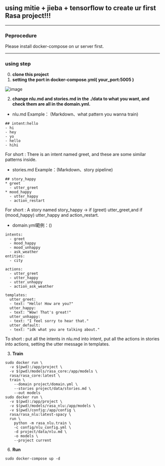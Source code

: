 ## using mitie + jieba + tensorflow to create ur first Rasa project!!!

---

### Peprocedure 
Please install docker-compose on ur server first.

---

### using step

0. **clone this project**
1. **setting the port in docker-compose.yml( your_port:5005 )**

![image](https://i.imgur.com/2zN5Bhg.png)

2. **change nlu.md and stories.md in the ./data to what you want, and check them are all in the domain.yml.**
  * nlu.md Example： (Markdown、what pattern you wanna train)
```
## intent:hello
- hi
- hey
- yo
- hello
- hihi
```
  For short : There is an intent named greet, and these are some similar patterns inside.
  * stories.md Example：(Markdown、story pipeline)
```
## story_happy
* greet
  - utter_greet
* mood_happy
  - utter_happy
  - action_restart
```
  For short : A story named story_happy -> if (greet) utter_greet,and if (mood_happy) utter_happy and action_restart.
  * domain.yml範例：()
```
intents:
  - greet
  - mood_happy
  - mood_unhappy
  - ask_weather
entities:
  - city

actions:
  - utter_greet
  - utter_happy
  - utter_unhappy
  - action_ask_weather

templates:
  utter_greet:
  - text: "Hello! How are you?"
  utter_happy:
  - text: "Wow! That's great!"
  utter_unhappy:
  - text: "I feel sorry to hear that."
  utter_default:
  - text: "idk what you are talking about."
```
  To short : put all the intents in nlu.md into intent, put all the actions in stories into actions, setting the utter message in templates.

3. **Train**
```
sudo docker run \
  -v $(pwd):/app/project \
  -v $(pwd)/models/rasa_core:/app/models \
  rasa/rasa_core:latest \
  train \
    --domain project/domain.yml \
    --stories project/data/stories.md \
    --out models
sudo docker run \
  -v $(pwd):/app/project \
  -v $(pwd)/models/rasa_nlu:/app/models \
  -v $(pwd)/config:/app/config \
  rasa/rasa_nlu:latest-spacy \
  run \
    python -m rasa_nlu.train \
    -c config/nlu_config.yml \
    -d project/data/nlu.md \
    -o models \
    --project current
```
6. **Run**
```
sudo docker-compose up -d
```

